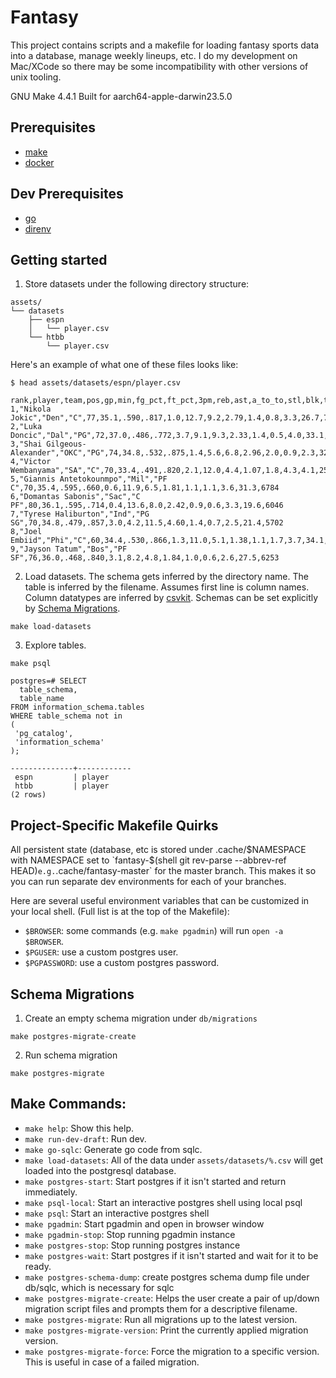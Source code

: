 # Fantasy
This project contains scripts and a makefile for loading fantasy sports data
into a database, manage weekly lineups, etc. I do my development on Mac/XCode
so there may be some incompatibility with other versions of unix tooling.

GNU Make 4.4.1
Built for aarch64-apple-darwin23.5.0


## Prerequisites
- [make](https://www.gnu.org/software/make/)
- [docker](https://www.gnu.org/software/make/)


## Dev Prerequisites
- [go](https://go.dev)
- [direnv](https://direnv.net/)


## Getting started

1. Store datasets under the following directory structure:
```
assets/
└── datasets
    ├── espn
    │   └── player.csv
    └── htbb
        └── player.csv
```

Here's an example of what one of these files looks like:
```
$ head assets/datasets/espn/player.csv

rank,player,team,pos,gp,min,fg_pct,ft_pct,3pm,reb,ast,a_to_to,stl,blk,top,ts,fpts
1,"Nikola Jokic","Den","C",77,35.1,.590,.817,1.0,12.7,9.2,2.79,1.4,0.8,3.3,26.7,7260
2,"Luka Doncic","Dal","PG",72,37.0,.486,.772,3.7,9.1,9.3,2.33,1.4,0.5,4.0,33.1,7572
3,"Shai Gilgeous-Alexander","OKC","PG",74,34.8,.532,.875,1.4,5.6,6.8,2.96,2.0,0.9,2.3,32.0,7111
4,"Victor Wembanyama","SA","C",70,33.4,.491,.820,2.1,12.0,4.4,1.07,1.8,4.3,4.1,25.4,6874
5,"Giannis Antetokounmpo","Mil","PF C",70,35.4,.595,.660,0.6,11.9,6.5,1.81,1.1,1.1,3.6,31.3,6784
6,"Domantas Sabonis","Sac","C PF",80,36.1,.595,.714,0.4,13.6,8.0,2.42,0.9,0.6,3.3,19.6,6046
7,"Tyrese Haliburton","Ind","PG SG",70,34.8,.479,.857,3.0,4.2,11.5,4.60,1.4,0.7,2.5,21.4,5702
8,"Joel Embiid","Phi","C",60,34.4,.530,.866,1.3,11.0,5.1,1.38,1.1,1.7,3.7,34.1,6112
9,"Jayson Tatum","Bos","PF SF",76,36.0,.468,.840,3.1,8.2,4.8,1.84,1.0,0.6,2.6,27.5,6253
```

2. Load datasets. The schema gets inferred by the directory name. The table is
   inferred by the filename. Assumes first line is column names. Column
datatypes are inferred by [csvkit](https://csvkit.readthedocs.io/). Schemas can
be set explicitly by [Schema Migrations](#schema_migrations).

```
make load-datasets
```

3. Explore tables.

```
make psql

postgres=# SELECT
  table_schema,
  table_name
FROM information_schema.tables
WHERE table_schema not in
(
 'pg_catalog',
 'information_schema'
);

--------------+------------
 espn         | player
 htbb         | player
(2 rows)

```


## Project-Specific Makefile Quirks
All persistent state (database, etc is stored under .cache/$NAMESPACE with
NAMESPACE set to `fantasy-$(shell git rev-parse --abbrev-ref HEAD)` e.g.
`.cache/fantasy-master` for the master branch. This makes it so you can run
separate dev environments for each of your branches.

Here are several useful environment variables that can be customized in your
local shell. (Full list is at the top of the Makefile):

- `$BROWSER`: some commands (e.g. `make pgadmin`) will run `open -a $BROWSER`.
- `$PGUSER`: use a custom postgres user.
- `$PGPASSWORD`: use a custom postgres password.


## Schema Migrations

1. Create an empty schema migration under `db/migrations`
```
make postgres-migrate-create
```

2. Run schema migration
```
make postgres-migrate
```


## Make Commands:
- `make help`: Show this help.
- `make run-dev-draft`: Run dev.
- `make go-sqlc`: Generate go code from sqlc.
- `make load-datasets`: All of the data under `assets/datasets/%.csv` will get loaded into the postgresql database.
- `make postgres-start`: Start postgres if it isn't started and return immediately.
- `make psql-local`: Start an interactive postgres shell using local psql
- `make psql`: Start an interactive postgres shell
- `make pgadmin`: Start pgadmin and open in browser window
- `make pgadmin-stop`: Stop running pgadmin instance
- `make postgres-stop`: Stop running postgres instance
- `make postgres-wait`: Start postgres if it isn't started and wait for it to be ready.
- `make postgres-schema-dump`: create postgres schema dump file under db/sqlc, which is necessary for sqlc
- `make postgres-migrate-create`: Helps the user create a pair of up/down migration script files and prompts them for a descriptive filename.
- `make postgres-migrate`: Run all migrations up to the latest version.
- `make postgres-migrate-version`: Print the currently applied migration version.
- `make postgres-migrate-force`: Force the migration to a specific version. This is useful in case of a failed migration.

